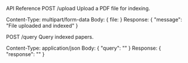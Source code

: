 API Reference
POST /upload
Upload a PDF file for indexing.

Content-Type: multipart/form-data
Body: { file: <PDF file> }
Response: { "message": "File uploaded and indexed" }

POST /query
Query indexed papers.

Content-Type: application/json
Body: { "query": "<user query>" }
Response: { "response": "<LLM-generated response>" }


